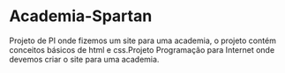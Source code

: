 # Academia-Spartan
Projeto de PI onde fizemos um site para uma academia, o projeto contém conceitos básicos de html e css.Projeto Programação para Internet onde devemos criar o site para uma academia.
